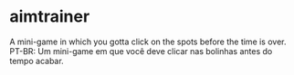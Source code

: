 # aimtrainer
A mini-game in which you gotta click on the spots before the time is over. PT-BR: Um mini-game em que você deve clicar nas bolinhas antes do tempo acabar.
